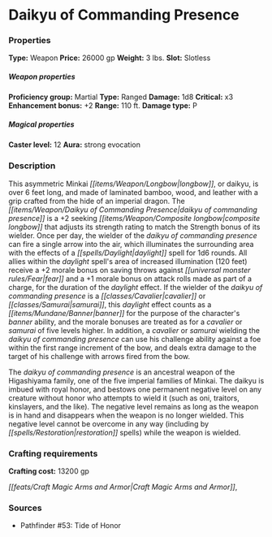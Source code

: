 ﻿---
Title: "Daikyu of Commanding Presence"
Type: "Weapon"
Price: "26000 gp"
Weight: "3 lbs."
Slot: "Slotless"
Proficiency group: "Martial"
Weapon properties Type: "Ranged"
Damage: "1d8"
Critical: "x3"
Enhancement bonus: "+2"
Range: "110 ft."
Damage type: "P"
Caster level: "12"
Aura: "strong evocation"
Description: |
  "This asymmetric Minkai longbow, or _daikyu_, is over 6 feet long, and made of laminated bamboo, wood, and leather with a grip crafted from the hide of an imperial dragon. The _daikyu of commanding presence_ is a _+2 seeking composite longbow_ that adjusts its strength rating to match the Strength bonus of its wielder. Once per day, the wielder of the _daikyu of commanding presence_ can fire a single arrow into the air, which illuminates the surrounding area with the effects of a _daylight_ spell for 1d6 rounds. All allies within the _daylight_ spell's area of increased illumination (120 feet) receive a +2 morale bonus on saving throws against fear and a +1 morale bonus on attack rolls made as part of a charge, for the duration of the daylight effect. If the wielder of the _daikyu of commanding presence_ is a cavalier or samurai, this _daylight_ effect counts as a banner for the purpose of the character's banner ability, and the morale bonuses are treated as for a cavalier or samurai of five levels higher. In addition, a cavalier or samurai wielding the _daikyu of commanding presence_ can use his challenge ability against a foe within the first range increment of the bow, and deals extra damage to the target of his challenge with arrows fired from the bow.
  The _daikyu of commanding presence_ is an ancestral weapon of the Higashiyama family, one of the five imperial families of Minkai. The daikyu is imbued with royal honor, and bestows one permanent negative level on any creature without honor who attempts to wield it (such as oni, traitors, kinslayers, and the like). The negative level remains as long as the weapon is in hand and disappears when the weapon is no longer wielded. This negative level cannot be overcome in any way (including by restoration spells) while the weapon is wielded."
Crafting cost: "13200 gp"
Sources: "['Pathfinder #53: Tide of Honor']"
---

# Daikyu of Commanding Presence

### Properties

**Type:** Weapon **Price:** 26000 gp **Weight:** 3 lbs. **Slot:** Slotless

##### Weapon properties

**Proficiency group:** Martial **Type:** Ranged **Damage:** 1d8 **Critical:** x3 **Enhancement bonus:** +2 **Range:** 110 ft. **Damage type:** P

##### Magical properties

**Caster level:** 12 **Aura:** strong evocation

### Description

This asymmetric Minkai _[[items/Weapon/Longbow|longbow]]_, or daikyu, is over 6 feet long, and made of laminated bamboo, wood, and leather with a grip crafted from the hide of an imperial dragon. The _[[items/Weapon/Daikyu of Commanding Presence|daikyu of commanding presence]]_ is a +2 seeking _[[items/Weapon/Composite longbow|composite longbow]]_ that adjusts its strength rating to match the Strength bonus of its wielder. Once per day, the wielder of the _daikyu of commanding presence_ can fire a single arrow into the air, which illuminates the surrounding area with the effects of a _[[spells/Daylight|daylight]]_ spell for 1d6 rounds. All allies within the _daylight_ spell's area of increased illumination (120 feet) receive a +2 morale bonus on saving throws against _[[universal monster rules/Fear|fear]]_ and a +1 morale bonus on attack rolls made as part of a charge, for the duration of the _daylight_ effect. If the wielder of the _daikyu of commanding presence_ is a _[[classes/Cavalier|cavalier]]_ or _[[classes/Samurai|samurai]]_, this _daylight_ effect counts as a _[[items/Mundane/Banner|banner]]_ for the purpose of the character's _banner_ ability, and the morale bonuses are treated as for a _cavalier_ or _samurai_ of five levels higher. In addition, a _cavalier_ or _samurai_ wielding the _daikyu of commanding presence_ can use his challenge ability against a foe within the first range increment of the bow, and deals extra damage to the target of his challenge with arrows fired from the bow.

The _daikyu of commanding presence_ is an ancestral weapon of the Higashiyama family, one of the five imperial families of Minkai. The daikyu is imbued with royal honor, and bestows one permanent negative level on any creature without honor who attempts to wield it (such as oni, traitors, kinslayers, and the like). The negative level remains as long as the weapon is in hand and disappears when the weapon is no longer wielded. This negative level cannot be overcome in any way (including by _[[spells/Restoration|restoration]]_ spells) while the weapon is wielded.

### Crafting requirements

**Crafting cost:** 13200 gp

_[[feats/Craft Magic Arms and Armor|Craft Magic Arms and Armor]]_,

### Sources

* Pathfinder #53: Tide of Honor
